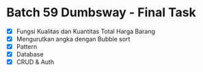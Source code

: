 # Batch 59 Dumbsway - Final Task

- [x] Fungsi Kualitas dan Kuantitas Total Harga Barang
- [x] Mengurutkan angka dengan Bubble sort
- [x] Pattern
- [x] Database
- [x] CRUD & Auth
